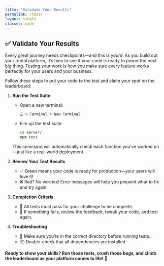 ```yaml
---
title: "Validate Your Results"
permalink: /test/
layout: single
classes: wide
---
```


## ✅ Validate Your Results

Every great journey needs checkpoints—and this is yours! As you build out your rental platform, it’s time to see if your code is ready to power the next big thing. Testing your work is how you make sure every feature works perfectly for your users and your business.

Follow these steps to put your code to the test and claim your spot on the leaderboard:

1. **Run the Test Suite**  
   - Open a new terminal:
     ```
     ☰ > Terminal > New Terminal
     ```
   - Fire up the test suite:
     ```bash
     cd server/
     npm test
     ```
   This command will automatically check each function you’ve worked on—just like a real-world deployment.

2. **Review Your Test Results**  
   - ✅ Green means your code is ready for production—your users will love it!
   - ❌ Red? No worries! Error messages will help you pinpoint what to fix and try again.

3. **Completion Criteria**  
   - 🏁 All tests must pass for your challenge to be complete.
   - 🔄 If something fails, review the feedback, tweak your code, and test again.

4. **Troubleshooting**  
   - 📂 Make sure you’re in the correct directory before running tests.
   - 📦 Double-check that all dependencies are installed.

**Ready to show your skills? Run those tests, crush those bugs, and climb the leaderboard as your platform comes to life! 🚀**

